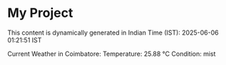 # My Project

This content is dynamically generated in Indian Time (IST): 2025-06-06 01:21:51 IST


Current Weather in Coimbatore:
Temperature: 25.88 °C
Condition: mist
